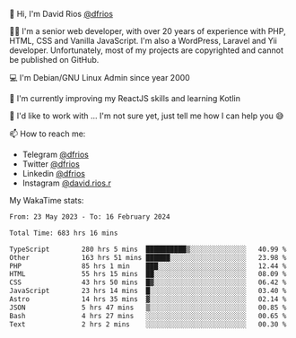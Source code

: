👋 Hi, I'm David Rios [@dfrios](https://github.com/dfrios)

👨‍💻 I'm a senior web developer, with over 20 years of experience with PHP, HTML, CSS and Vanilla JavaScript. I'm also a WordPress, Laravel and Yii developer. Unfortunately, most of my projects are copyrighted and cannot be published on GitHub.

💻 I'm Debian/GNU Linux Admin since year 2000

🌱 I'm currently improving my ReactJS skills and learning Kotlin

💞️ I'd like to work with ... I'm not sure yet, just tell me how I can help you 😅


📫 How to reach me:
* Telegram [@dfrios](https://t.me/dfrios)
* Twitter [@dfrios](https://twitter.com/dfrios)
* Linkedin [@dfrios](https://linkedin.com/in/dfrios)
* Instagram [@david.rios.r](https://instagram.com/david.rios.r)



My WakaTime stats:
<!--START_SECTION:waka-->

```txt
From: 23 May 2023 - To: 16 February 2024

Total Time: 683 hrs 16 mins

TypeScript        280 hrs 5 mins  ██████████▒░░░░░░░░░░░░░░   40.99 %
Other             163 hrs 51 mins ██████░░░░░░░░░░░░░░░░░░░   23.98 %
PHP               85 hrs 1 min    ███░░░░░░░░░░░░░░░░░░░░░░   12.44 %
HTML              55 hrs 15 mins  ██░░░░░░░░░░░░░░░░░░░░░░░   08.09 %
CSS               43 hrs 50 mins  █▓░░░░░░░░░░░░░░░░░░░░░░░   06.42 %
JavaScript        23 hrs 14 mins  █░░░░░░░░░░░░░░░░░░░░░░░░   03.40 %
Astro             14 hrs 35 mins  ▓░░░░░░░░░░░░░░░░░░░░░░░░   02.14 %
JSON              5 hrs 47 mins   ▒░░░░░░░░░░░░░░░░░░░░░░░░   00.85 %
Bash              4 hrs 27 mins   ░░░░░░░░░░░░░░░░░░░░░░░░░   00.65 %
Text              2 hrs 2 mins    ░░░░░░░░░░░░░░░░░░░░░░░░░   00.30 %
```

<!--END_SECTION:waka-->
